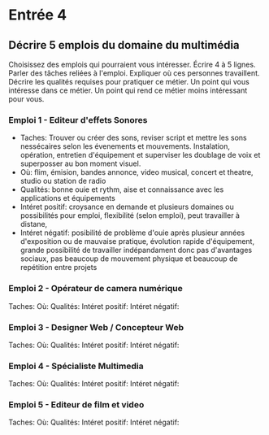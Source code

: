 # Entrée 4
## Décrire 5 emplois du domaine du multimédia
Choisissez des emplois qui pourraient vous intéresser. Écrire 4 à 5 lignes. Parler des tâches reliées à l'emploi. Expliquer où ces personnes travaillent. Décrire les qualités requises pour pratiquer ce métier. Un point qui vous intéresse dans ce métier. Un point qui rend ce métier moins intéressant pour vous.  

### Emploi 1 - Editeur d'effets Sonores
- Taches: Trouver ou créer des sons, reviser script et mettre les sons nessécaires selon les évenements et mouvements.
Instalation, opération, entretien d'équipement et  superviser les doublage de voix et superposser au bon moment visuel. 
- Où: flim, émision, bandes annonce, video musical, concert et theatre, studio ou station de radio
- Qualités: bonne ouie et rythm, aise et connaissance avec les applications et équipements
- Intéret positif: croysance en demande et plusieurs domaines ou possibilités pour emploi, flexibilité (selon emploi), peut travailler à distane, 
- Intéret négatif: posibilité de problème d'ouie après plusieur années d'exposition ou de mauvaise pratique, évolution rapide d'équipement, grande possibilité de travailler indépandament donc pas d'avantages sociaux, pas beaucoup de mouvement physique et beaucoup de repétition entre projets

### Emploi 2 - Opérateur de camera numérique
Taches:
Où:
Qualités:
Intéret positif:
Intéret négatif:

### Emploi 3 - Designer Web / Concepteur Web
Taches:
Où:
Qualités:
Intéret positif:
Intéret négatif:

### Emploi 4 - Spécialiste Multimedia
Taches:
Où:
Qualités:
Intéret positif:
Intéret négatif:

### Emploi 5 - Editeur de film et video
Taches:
Où:
Qualités:
Intéret positif:
Intéret négatif:


